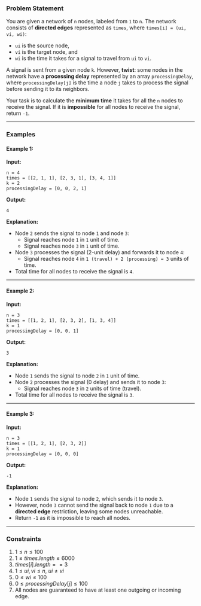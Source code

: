 ### **Problem Statement**

You are given a network of `n` nodes, labeled from `1` to `n`. The network consists of **directed edges** represented as `times`, where `times[i] = (ui, vi, wi)`:

- `ui` is the source node,
- `vi` is the target node, and
- `wi` is the time it takes for a signal to travel from `ui` to `vi`.

A signal is sent from a given node `k`. However, **twist**: some nodes in the network have a **processing delay** represented by an array `processingDelay`, where `processingDelay[j]` is the time a node `j` takes to process the signal before sending it to its neighbors.

Your task is to calculate the **minimum time** it takes for all the `n` nodes to receive the signal. If it is **impossible** for all nodes to receive the signal, return `-1`.

---

### **Examples**

#### Example 1:

**Input:**

```plaintext
n = 4
times = [[2, 1, 1], [2, 3, 1], [3, 4, 1]]
k = 2
processingDelay = [0, 0, 2, 1]
```

**Output:**

```plaintext
4
```

**Explanation:**

- Node `2` sends the signal to node `1` and node `3`:
    - Signal reaches node `1` in `1` unit of time.
    - Signal reaches node `3` in `1` unit of time.
- Node `3` processes the signal (2-unit delay) and forwards it to node `4`:
    - Signal reaches node `4` in `1 (travel) + 2 (processing) = 3` units of time.
- Total time for all nodes to receive the signal is `4`.

---

#### Example 2:

**Input:**

```plaintext
n = 3
times = [[1, 2, 1], [2, 3, 2], [1, 3, 4]]
k = 1
processingDelay = [0, 0, 1]
```

**Output:**

```plaintext
3
```

**Explanation:**

- Node `1` sends the signal to node `2` in `1` unit of time.
- Node `2` processes the signal (0 delay) and sends it to node `3`:
    - Signal reaches node `3` in `2` units of time (travel).
- Total time for all nodes to receive the signal is `3`.

---

#### Example 3:

**Input:**

```plaintext
n = 3
times = [[1, 2, 1], [2, 3, 2]]
k = 1
processingDelay = [0, 0, 0]
```

**Output:**

```plaintext
-1
```

**Explanation:**

- Node `1` sends the signal to node `2`, which sends it to node `3`.
- However, node `3` cannot send the signal back to node `1` due to a **directed edge** restriction, leaving some nodes unreachable.
- Return `-1` as it is impossible to reach all nodes.

---
### **Constraints**

1. $1 \leq n \leq 100$
2. $1 \leq times.length \leq 6000$
3. $times[i].length == 3$
4. $1 \leq ui, vi \leq n$, $ui \neq vi$
5. $0 \leq wi \leq 100$
6. $0 \leq processingDelay[j] \leq 100$
7. All nodes are guaranteed to have at least one outgoing or incoming edge.